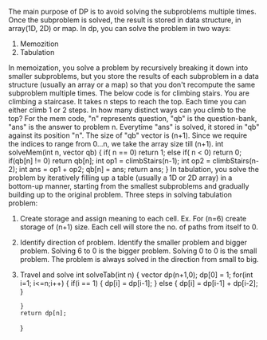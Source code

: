 The main purpose of DP is to avoid solving the subproblems multiple times. Once the subproblem is solved, the result is stored in data structure, in array(1D, 2D) or map.
In dp, you can solve the problem in two ways:
1. Memozition
2. Tabulation

In memoization, you solve a problem by recursively breaking it down into smaller subproblems, but you store the results of each subproblem in a data structure (usually an array or a map) so that you don't recompute the same subproblem multiple times.
The below code is for climbing stairs. You are climbing a staircase. It takes n steps to reach the top. Each time you can either climb 1 or 2 steps. In how many distinct ways can you climb to the top?
For the mem code, "n" represents question, "qb" is the question-bank, "ans" is the answer to problem n. Everytime "ans" is solved, it stored in "qb" against its position "n". The size of "qb" vector is (n+1). Since we require the indices to range from 0...n, we take the array size till (n+1).
    int solveMem(int n, vector<int> qb)
    {
        if( n == 0) return 1;
        else if( n < 0) return 0;
        if(qb[n] != 0) return qb[n];
        int op1 = climbStairs(n-1);
        int op2 = climbStairs(n-2);
        int ans = op1 + op2;
        qb[n] = ans;
        return ans;
    }
 In tabulation, you solve the problem by iteratively filling up a table (usually a 1D or 2D array) in a bottom-up manner, starting from the smallest subproblems and gradually building up to the original problem.
 Three steps in solving tabulation problem:
 1. Create storage and assign meaning to each cell.
 Ex. For (n=6) create storage of (n+1) size. Each cell will store the no. of paths from itself to 0.
 2. Identify direction of problem. Identify the smaller problem and bigger problem. Solving 6 to 0 is the bigger problem. Solving 0 to 0 is the small problem. The problem is always solved in the direction from small to big.
 3. Travel and solve
     int solveTab(int n)
    {
        vector<int> dp(n+1,0);
        dp[0] = 1;
        for(int i=1; i<=n;i++)
        {
            if(i == 1)
            {
                dp[i] = dp[i-1];
            }
            else
            {
                dp[i] = dp[i-1] + dp[i-2];
            }
            
        }
        return dp[n];
    }
